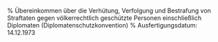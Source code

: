 % Übereinkommen über die Verhütung, Verfolgung und Bestrafung von Straftaten gegen völkerrechtlich geschützte Personen einschließlich Diplomaten  (Diplomatenschutzkonvention)
% Ausfertigungsdatum: 14.12.1973
 